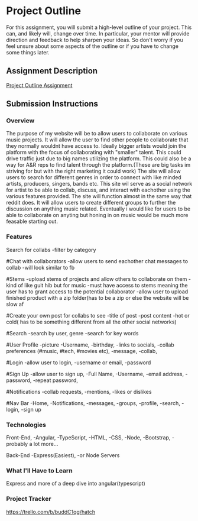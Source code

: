 # Project Outline
For this assignment, you will submit a high-level outline of your project. This can, and likely will, change over time. In particular, your mentor will provide direction and feedback to help sharpen your ideas. So don't worry if you feel unsure about some aspects of the outline or if you have to change some things later.

## Assignment Description
[Project Outline Assignment](https://education.launchcode.org/liftoff/modules/assignments/project-outline)

## Submission Instructions

### Overview
The purpose of my website will be to allow users to collaborate on various music projects.  It will allow the user to find other people to collaborate that they normally wouldnt have access to. Ideally bigger artists would join the platform with the focus of collaborating with "smaller" talent.  This could drive traffic just due to big names utilizing the platform.  This could also be a way for A&R reps to find talent through the platform.(These are big tasks im striving for but with the right marketing it could work)  The site will allow users to search for different genres in order to connect with like minded artists, producers, singers, bands etc.  This site wil serve as a social network for artist to be able to collab, discuss, and interact with eachother using the various features provided.  The site will function almost in the same way that reddit does.  It will allow users to create different groups to further the discussion on anything music related. Eventually i would like for users to be able to collaborate on anyting but honing in on music would be much more feasable starting out.


### Features
Search for collabs
-filter by category

#Chat with collaborators
-allow users to send eachother chat messages to collab
-will look similar to fb

#Stems
-upload stems of projects and allow others to collaborate on them
-kind of like guit hib but for music
-must have access to stems meaning the user has to grant access to the potential collaborator
-allow user to upload finished product with a zip folder(has to be a zip or else the website will be slow af

#Create your own post for collabs to see
-title of post
-post content
-hot or cold( has to be something different from all the other social networks)

#Search
-search by user, genre
-search for key words

#User Profile
-picture
-Username,
-birthday,
-links to socials,
-collab preferences (#music, #tech, #movies etc),
-message,
-collab,

#Login
-allow user to login,
-username or email,
-password

#Sign Up
-allow user to sign up,
-Full Name,
-Username,
-email address,
-password,
-repeat password,

#Notifications
-collab requests,
-mentions,
-likes or dislikes

#Nav Bar 
-Home,
-Notifications,
-messages,
-groups,
-profile,
-search,
-login,
-sign up

### Technologies
Front-End,
-Angular,
-TypeScript,
-HTML,
-CSS,
-Node,
-Bootstrap,
-probably a lot more...

Back-End
-Express(Easiest),
-or Node Servers


### What I'll Have to Learn
Express and more of a deep dive into angular(typescript)



### Project Tracker
https://trello.com/b/buddC1qg/hatch
